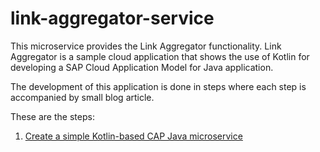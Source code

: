 # link-aggregator-service

This microservice provides the Link Aggregator functionality. Link Aggregator is a sample cloud application that shows the use of Kotlin for developing a SAP Cloud Application Model for Java application.

The development of this application is done in steps where each step is accompanied by small blog article.

These are the steps:

1. [Create a simple Kotlin-based CAP Java microservice](https://nutty-developer.tech/@bonk/statuses/01JJ7F7A60V33SYZAKJ2TMWNFW)

